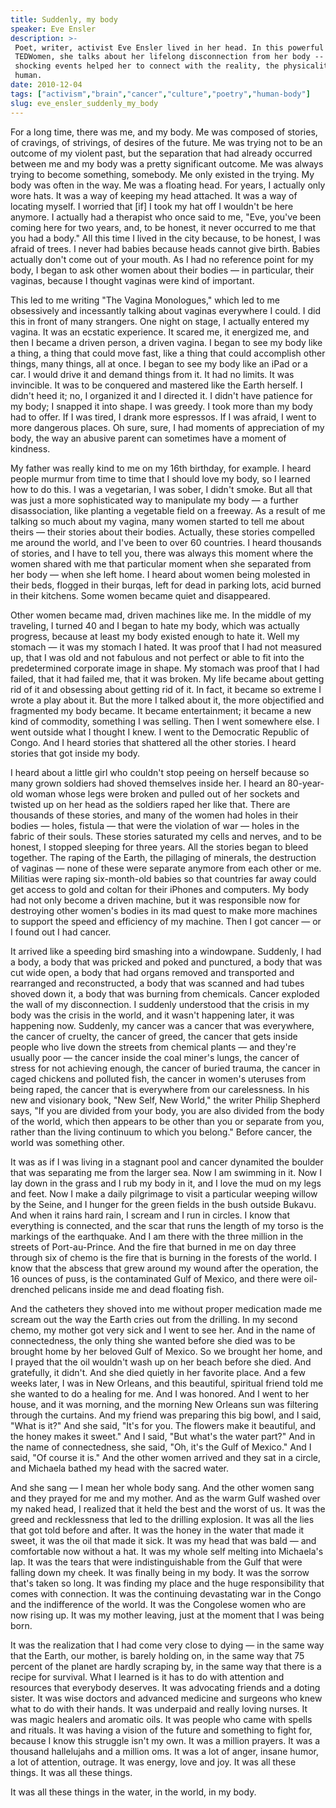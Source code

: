 ```yaml
---
title: Suddenly, my body
speaker: Eve Ensler
description: >-
 Poet, writer, activist Eve Ensler lived in her head. In this powerful talk from
 TEDWomen, she talks about her lifelong disconnection from her body -- and how two
 shocking events helped her to connect with the reality, the physicality of being
 human.
date: 2010-12-04
tags: ["activism","brain","cancer","culture","poetry","human-body"]
slug: eve_ensler_suddenly_my_body
---
```


For a long time, there was me, and my body. Me was composed of stories, of cravings, of
strivings, of desires of the future. Me was trying not to be an outcome of my violent
past, but the separation that had already occurred between me and my body was a pretty
significant outcome. Me was always trying to become something, somebody. Me only existed
in the trying. My body was often in the way. Me was a floating head. For years, I actually
only wore hats. It was a way of keeping my head attached. It was a way of locating myself.
I worried that [if] I took my hat off I wouldn't be here anymore. I actually had a
therapist who once said to me, "Eve, you've been coming here for two years, and, to be
honest, it never occurred to me that you had a body." All this time I lived in the city
because, to be honest, I was afraid of trees. I never had babies because heads cannot give
birth. Babies actually don't come out of your mouth. As I had no reference point for my
body, I began to ask other women about their bodies — in particular, their vaginas,
because I thought vaginas were kind of important.

This led to me writing "The Vagina Monologues," which led to me obsessively and
incessantly talking about vaginas everywhere I could. I did this in front of many
strangers. One night on stage, I actually entered my vagina. It was an ecstatic
experience. It scared me, it energized me, and then I became a driven person, a driven
vagina. I began to see my body like a thing, a thing that could move fast, like a thing
that could accomplish other things, many things, all at once. I began to see my body like
an iPad or a car. I would drive it and demand things from it. It had no limits. It was
invincible. It was to be conquered and mastered like the Earth herself. I didn't heed it;
no, I organized it and I directed it. I didn't have patience for my body; I snapped it
into shape. I was greedy. I took more than my body had to offer. If I was tired, I drank
more espressos. If I was afraid, I went to more dangerous places. Oh sure, sure, I had
moments of appreciation of my body, the way an abusive parent can sometimes have a moment
of kindness.

My father was really kind to me on my 16th birthday, for example. I heard people murmur
from time to time that I should love my body, so I learned how to do this. I was a
vegetarian, I was sober, I didn't smoke. But all that was just a more sophisticated way to
manipulate my body — a further disassociation, like planting a vegetable field on a
freeway. As a result of me talking so much about my vagina, many women started to tell me
about theirs — their stories about their bodies. Actually, these stories compelled me
around the world, and I've been to over 60 countries. I heard thousands of stories, and I
have to tell you, there was always this moment where the women shared with me that
particular moment when she separated from her body — when she left home. I heard about
women being molested in their beds, flogged in their burqas, left for dead in parking
lots, acid burned in their kitchens. Some women became quiet and disappeared.

Other women became mad, driven machines like me. In the middle of my traveling, I turned 40
and I began to hate my body, which was actually progress, because at least my body existed
enough to hate it. Well my stomach — it was my stomach I hated. It was proof that I had
not measured up, that I was old and not fabulous and not perfect or able to fit into the
predetermined corporate image in shape. My stomach was proof that I had failed, that it
had failed me, that it was broken. My life became about getting rid of it and obsessing
about getting rid of it. In fact, it became so extreme I wrote a play about it. But the
more I talked about it, the more objectified and fragmented my body became. It became
entertainment; it became a new kind of commodity, something I was selling. Then I went
somewhere else. I went outside what I thought I knew. I went to the Democratic Republic of
Congo. And I heard stories that shattered all the other stories. I heard stories that got
inside my body.

I heard about a little girl who couldn't stop peeing on herself because so many grown
soldiers had shoved themselves inside her. I heard an 80-year-old woman whose legs were
broken and pulled out of her sockets and twisted up on her head as the soldiers raped her
like that. There are thousands of these stories, and many of the women had holes in their
bodies — holes, fistula — that were the violation of war — holes in the fabric of their
souls. These stories saturated my cells and nerves, and to be honest, I stopped sleeping
for three years. All the stories began to bleed together. The raping of the Earth, the
pillaging of minerals, the destruction of vaginas — none of these were separate anymore
from each other or me. Militias were raping six-month-old babies so that countries far
away could get access to gold and coltan for their iPhones and computers. My body had not
only become a driven machine, but it was responsible now for destroying other women's
bodies in its mad quest to make more machines to support the speed and efficiency of my
machine. Then I got cancer — or I found out I had cancer.

It arrived like a speeding bird smashing into a windowpane. Suddenly, I had a body, a body
that was pricked and poked and punctured, a body that was cut wide open, a body that had
organs removed and transported and rearranged and reconstructed, a body that was scanned
and had tubes shoved down it, a body that was burning from chemicals. Cancer exploded the
wall of my disconnection. I suddenly understood that the crisis in my body was the crisis
in the world, and it wasn't happening later, it was happening now. Suddenly, my cancer was
a cancer that was everywhere, the cancer of cruelty, the cancer of greed, the cancer that
gets inside people who live down the streets from chemical plants — and they're usually
poor — the cancer inside the coal miner's lungs, the cancer of stress for not achieving
enough, the cancer of buried trauma, the cancer in caged chickens and polluted fish, the
cancer in women's uteruses from being raped, the cancer that is everywhere from our
carelessness. In his new and visionary book, "New Self, New World," the writer Philip
Shepherd says, "If you are divided from your body, you are also divided from the body of
the world, which then appears to be other than you or separate from you, rather than the
living continuum to which you belong." Before cancer, the world was something
other.

It was as if I was living in a stagnant pool and cancer dynamited the boulder that was
separating me from the larger sea. Now I am swimming in it. Now I lay down in the grass
and I rub my body in it, and I love the mud on my legs and feet. Now I make a daily
pilgrimage to visit a particular weeping willow by the Seine, and I hunger for the green
fields in the bush outside Bukavu. And when it rains hard rain, I scream and I run in
circles. I know that everything is connected, and the scar that runs the length of my torso
is the markings of the earthquake. And I am there with the three million in the streets of
Port-au-Prince. And the fire that burned in me on day three through six of chemo is the
fire that is burning in the forests of the world. I know that the abscess that grew around
my wound after the operation, the 16 ounces of puss, is the contaminated Gulf of Mexico,
and there were oil-drenched pelicans inside me and dead floating fish.

And the catheters they shoved into me without proper medication made me scream out the way
the Earth cries out from the drilling. In my second chemo, my mother got very sick and I
went to see her. And in the name of connectedness, the only thing she wanted before she
died was to be brought home by her beloved Gulf of Mexico. So we brought her home, and I
prayed that the oil wouldn't wash up on her beach before she died. And gratefully, it
didn't. And she died quietly in her favorite place. And a few weeks later, I was in New
Orleans, and this beautiful, spiritual friend told me she wanted to do a healing for me.
And I was honored. And I went to her house, and it was morning, and the morning New
Orleans sun was filtering through the curtains. And my friend was preparing this big bowl,
and I said, "What is it?" And she said, "It's for you. The flowers make it beautiful, and
the honey makes it sweet." And I said, "But what's the water part?" And in the name of
connectedness, she said, "Oh, it's the Gulf of Mexico." And I said, "Of course it is." And
the other women arrived and they sat in a circle, and Michaela bathed my head with the
sacred water.

And she sang — I mean her whole body sang. And the other women sang and they prayed for me
and my mother. And as the warm Gulf washed over my naked head, I realized that it held the
best and the worst of us. It was the greed and recklessness that led to the drilling
explosion. It was all the lies that got told before and after. It was the honey in the
water that made it sweet, it was the oil that made it sick. It was my head that was bald —
and comfortable now without a hat. It was my whole self melting into Michaela's lap. It
was the tears that were indistinguishable from the Gulf that were falling down my cheek.
It was finally being in my body. It was the sorrow that's taken so long. It was finding my
place and the huge responsibility that comes with connection. It was the continuing
devastating war in the Congo and the indifference of the world. It was the Congolese women
who are now rising up. It was my mother leaving, just at the moment that I was being
born.

It was the realization that I had come very close to dying — in the same way that the
Earth, our mother, is barely holding on, in the same way that 75 percent of the planet are
hardly scraping by, in the same way that there is a recipe for survival. What I learned is
it has to do with attention and resources that everybody deserves. It was advocating
friends and a doting sister. It was wise doctors and advanced medicine and surgeons who
knew what to do with their hands. It was underpaid and really loving nurses. It was magic
healers and aromatic oils. It was people who came with spells and rituals. It was having a
vision of the future and something to fight for, because I know this struggle isn't my
own. It was a million prayers. It was a thousand hallelujahs and a million oms. It was a
lot of anger, insane humor, a lot of attention, outrage. It was energy, love and joy. It
was all these things. It was all these things.

It was all these things in the water, in the world, in my body.

<!--
ad_duration=3.33
event="TEDWomen 2010"
external_start_time=0
intro_duration=11.82
is_subtitle_required="False"
is_talk_featured="True"
language="en"
language_swap="False"
native_language="en"
number_of_related_talks=6
number_of_speakers=1
number_of_subtitled_videos=37
number_of_tags=6
number_of_talk_download_languages=37
number_of_talk_more_resources=0
number_of_talk_recommendations=0
number_of_talks_take_actions=0
post_ad_duration=0.83
published_timestamp="2011-08-05 17:06:15"
recording_date="2010-12-04"
speaker_description="Playwright, activist"
speaker_id=66
speaker_is_published=1
speaker_name="Eve Ensler"
talk_name="Suddenly, my body"
talks_tags=["activism","brain","cancer","culture","poetry","human-body"]
url_audio="https://download.ted.com/talks/EveEnsler_2010W.mp3?apikey=acme-roadrunner"
url_photo_speaker="https://pe.tedcdn.com/images/ted/92637df5bef7ff965a873d7612f65700f73e1861_254x191.jpg"
url_photo_talk="https://pe.tedcdn.com/images/ted/0d23d809b8a38da31d52f77111a7199fb4587083_800x600.jpg"
url_webpage="https://www.ted.com/talks/eve_ensler_suddenly_my_body"
video_type_name="TED Stage Talk"
-->
